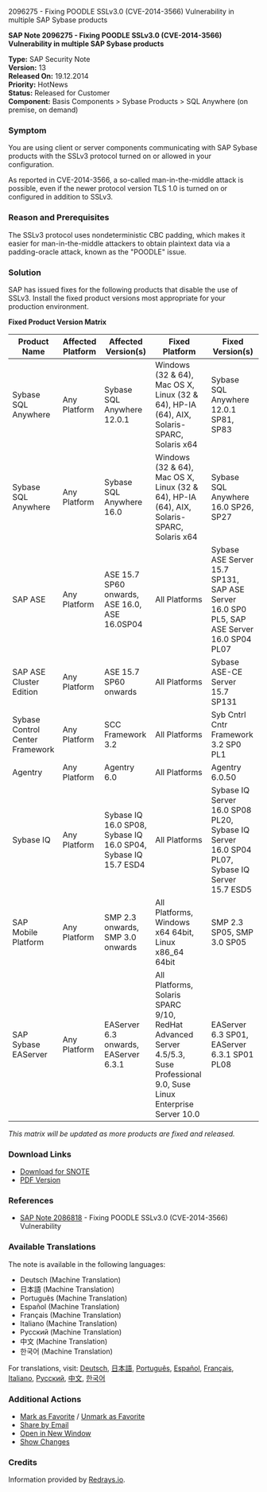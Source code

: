 2096275 - Fixing POODLE SSLv3.0 (CVE-2014-3566) Vulnerability in multiple SAP Sybase products

**SAP Note 2096275 - Fixing POODLE SSLv3.0 (CVE-2014-3566) Vulnerability in multiple SAP Sybase products**

**Type:** SAP Security Note  
**Version:** 13  
**Released On:** 19.12.2014  
**Priority:** HotNews  
**Status:** Released for Customer  
**Component:** Basis Components > Sybase Products > SQL Anywhere (on premise, on demand)

### Symptom

You are using client or server components communicating with SAP Sybase products with the SSLv3 protocol turned on or allowed in your configuration.

As reported in CVE-2014-3566, a so-called man-in-the-middle attack is possible, even if the newer protocol version TLS 1.0 is turned on or configured in addition to SSLv3.

### Reason and Prerequisites

The SSLv3 protocol uses nondeterministic CBC padding, which makes it easier for man-in-the-middle attackers to obtain plaintext data via a padding-oracle attack, known as the "POODLE" issue.

### Solution

SAP has issued fixes for the following products that disable the use of SSLv3. Install the fixed product versions most appropriate for your production environment.

**Fixed Product Version Matrix**

| Product Name               | Affected Platform | Affected Version(s)          | Fixed Platform                                       | Fixed Version(s)                                   |
|----------------------------|-------------------|------------------------------|-----------------------------------------------------|---------------------------------------------------|
| Sybase SQL Anywhere        | Any Platform      | Sybase SQL Anywhere 12.0.1   | Windows (32 & 64), Mac OS X, Linux (32 & 64), HP-IA (64), AIX, Solaris-SPARC, Solaris x64 | Sybase SQL Anywhere 12.0.1 SP81, SP83            |
| Sybase SQL Anywhere        | Any Platform      | Sybase SQL Anywhere 16.0     | Windows (32 & 64), Mac OS X, Linux (32 & 64), HP-IA (64), AIX, Solaris-SPARC, Solaris x64 | Sybase SQL Anywhere 16.0 SP26, SP27            |
| SAP ASE                    | Any Platform      | ASE 15.7 SP60 onwards, ASE 16.0, ASE 16.0SP04 | All Platforms                                        | Sybase ASE Server 15.7 SP131, SAP ASE Server 16.0 SP0 PL5, SAP ASE Server 16.0 SP04 PL07 |
| SAP ASE Cluster Edition    | Any Platform      | ASE 15.7 SP60 onwards          | All Platforms                                        | Sybase ASE-CE Server 15.7 SP131                   |
| Sybase Control Center Framework | Any Platform  | SCC Framework 3.2            | All Platforms                                        | Syb Cntrl Cntr Framework 3.2 SP0 PL1              |
| Agentry                    | Any Platform      | Agentry 6.0                   | All Platforms                                        | Agentry 6.0.50                                     |
| Sybase IQ                  | Any Platform      | Sybase IQ 16.0 SP08, Sybase IQ 16.0 SP04, Sybase IQ 15.7 ESD4 | All Platforms                                        | Sybase IQ Server 16.0 SP08 PL20, Sybase IQ Server 16.0 SP04 PL07, Sybase IQ Server 15.7 ESD5 |
| SAP Mobile Platform        | Any Platform      | SMP 2.3 onwards, SMP 3.0 onwards | All Platforms, Windows x64 64bit, Linux x86_64 64bit | SMP 2.3 SP05, SMP 3.0 SP05                         |
| SAP Sybase EAServer        | Any Platform      | EAServer 6.3 onwards, EAServer 6.3.1 | All Platforms, Solaris SPARC 9/10, RedHat Advanced Server 4.5/5.3, Suse Professional 9.0, Suse Linux Enterprise Server 10.0 | EAServer 6.3 SP01, EAServer 6.3.1 SP01 PL08   |

*This matrix will be updated as more products are fixed and released.*

### Download Links

- [Download for SNOTE](https://notesdownloads.sap.com/note/0040000017981502017)
- [PDF Version](https://userapps.support.sap.com/sap/support/sfm/notes/print/0002096275?language=en-US&token=BE8B0BE1F4C51FA6E7DC146E8A3B9B3D)

### References

- [SAP Note 2086818](https://me.sap.com/notes/2086818) - Fixing POODLE SSLv3.0 (CVE-2014-3566) Vulnerability

### Available Translations

The note is available in the following languages:

- Deutsch (Machine Translation)
- 日本語 (Machine Translation)
- Português (Machine Translation)
- Español (Machine Translation)
- Français (Machine Translation)
- Italiano (Machine Translation)
- Русский (Machine Translation)
- 中文 (Machine Translation)
- 한국어 (Machine Translation)

For translations, visit: [Deutsch](https://me.sap.com/notes/0002096275/D), [日本語](https://me.sap.com/notes/0002096275/J), [Português](https://me.sap.com/notes/0002096275/P), [Español](https://me.sap.com/notes/0002096275/S), [Français](https://me.sap.com/notes/0002096275/F), [Italiano](https://me.sap.com/notes/0002096275/I), [Русский](https://me.sap.com/notes/0002096275/R), [中文](https://me.sap.com/notes/0002096275/1), [한국어](https://me.sap.com/notes/0002096275/3)

### Additional Actions

- [Mark as Favorite](https://me.sap.com/notes/0002096275) / [Unmark as Favorite](https://me.sap.com/notes/0002096275)
- [Share by Email](mailto:?subject=SAP%20Note%202096275&body=Check%20out%20this%20SAP%20Note%20for%20details:%20https://me.sap.com/notes/0002096275)
- [Open in New Window](https://me.sap.com/notes/0002096275)
- [Show Changes](https://me.sap.com/notesLatestChanges/0002096275/E/diff)

### Credits

Information provided by [Redrays.io](https://redrays.io).